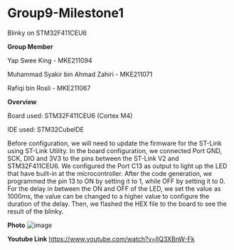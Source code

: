 # Group9-Milestone1
Blinky on STM32F411CEU6

**Group Member**

Yap Swee King - MKE211094

Muhammad Syakir bin Ahmad Zahiri - MKE211071

Rafiqi bin Rosli - MKE211067

**Overview**

Board used: STM32F411CEU6 (Cortex M4)

IDE used: STM32CubeIDE

Before configuration, we will need to update the firmware for the ST-Link using ST-Link Utility.
In the board configuration, we connected Port GND, SCK, DIO and 3V3 to the pins between the ST-Link V2 and STM32F411CEU6. 
We configured the Port C13 as output to light up the LED that have built-in at the microcontroller.
After the code generation, we programmed the pin 13 to ON by setting it to 1, while OFF by setting it to 0. For the delay in between the ON and OFF of the LED,
we set the value as 1000ms, the value can be changed to a higher value to configure the duration of the delay. 
Then, we flashed the HEX file to the board to see the result of the blinky.

**Photo**
![image](https://imgur.com/a/5m9NZcx)

**Youtube Link**
https://www.youtube.com/watch?v=lIQ3XBnW-Fk
